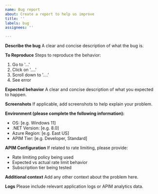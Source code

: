 ```yaml
---
name: Bug report
about: Create a report to help us improve
title: ''
labels: bug
assignees: ''

---
```


**Describe the bug**
A clear and concise description of what the bug is.

**To Reproduce**
Steps to reproduce the behavior:
1. Go to '...'
2. Click on '....'
3. Scroll down to '....'
4. See error

**Expected behavior**
A clear and concise description of what you expected to happen.

**Screenshots**
If applicable, add screenshots to help explain your problem.

**Environment (please complete the following information):**
 - OS: [e.g. Windows 11]
 - .NET Version: [e.g. 8.0]
 - Azure Region: [e.g. East US]
 - APIM Tier: [e.g. Developer, Standard]

**APIM Configuration**
If related to rate limiting, please provide:
- Rate limiting policy being used
- Expected vs actual rate limit behavior
- Subscription tier being tested

**Additional context**
Add any other context about the problem here.

**Logs**
Please include relevant application logs or APIM analytics data.
